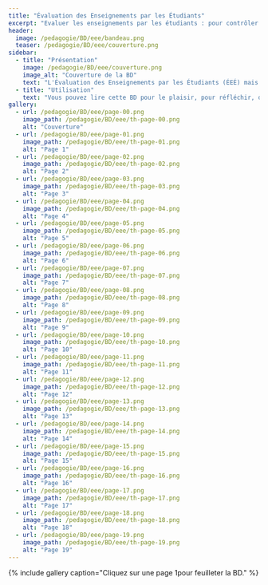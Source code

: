 ```yaml
---
title: "Évaluation des Enseignements par les Étudiants"
excerpt: "Evaluer les enseignements par les étudiants : pour contrôler ou accompagner ? "
header:
  image: /pedagogie/BD/eee/bandeau.png
  teaser: /pedagogie/BD/eee/couverture.png
sidebar:
  - title: "Présentation"
    image: /pedagogie/BD/eee/couverture.png
    image_alt: "Couverture de la BD"
    text: "L'Évaluation des Enseignements par les Étudiants (ÉEÉ) mais pourquoi faire ? Un moyen de contrôle des établissements ? Un moyen de classer des formations ou des enseignants ? Ou peut-être un outil indispensable pour le développement des compétences professionnelles des enseignants ?"
  - title: "Utilisation"
    text: "Vous pouvez lire cette BD pour le plaisir, pour réfléchir, dans des ateliers de formation, pour sensibiliser, ..."
gallery:
  - url: /pedagogie/BD/eee/page-00.png
    image_path: /pedagogie/BD/eee/th-page-00.png
    alt: "Couverture"
  - url: /pedagogie/BD/eee/page-01.png
    image_path: /pedagogie/BD/eee/th-page-01.png
    alt: "Page 1"
  - url: /pedagogie/BD/eee/page-02.png
    image_path: /pedagogie/BD/eee/th-page-02.png
    alt: "Page 2"
  - url: /pedagogie/BD/eee/page-03.png
    image_path: /pedagogie/BD/eee/th-page-03.png
    alt: "Page 3"
  - url: /pedagogie/BD/eee/page-04.png
    image_path: /pedagogie/BD/eee/th-page-04.png
    alt: "Page 4"
  - url: /pedagogie/BD/eee/page-05.png
    image_path: /pedagogie/BD/eee/th-page-05.png
    alt: "Page 5"
  - url: /pedagogie/BD/eee/page-06.png
    image_path: /pedagogie/BD/eee/th-page-06.png
    alt: "Page 6"
  - url: /pedagogie/BD/eee/page-07.png
    image_path: /pedagogie/BD/eee/th-page-07.png
    alt: "Page 7"
  - url: /pedagogie/BD/eee/page-08.png
    image_path: /pedagogie/BD/eee/th-page-08.png
    alt: "Page 8"
  - url: /pedagogie/BD/eee/page-09.png
    image_path: /pedagogie/BD/eee/th-page-09.png
    alt: "Page 9"
  - url: /pedagogie/BD/eee/page-10.png
    image_path: /pedagogie/BD/eee/th-page-10.png
    alt: "Page 10"
  - url: /pedagogie/BD/eee/page-11.png
    image_path: /pedagogie/BD/eee/th-page-11.png
    alt: "Page 11"
  - url: /pedagogie/BD/eee/page-12.png
    image_path: /pedagogie/BD/eee/th-page-12.png
    alt: "Page 12"
  - url: /pedagogie/BD/eee/page-13.png
    image_path: /pedagogie/BD/eee/th-page-13.png
    alt: "Page 13"
  - url: /pedagogie/BD/eee/page-14.png
    image_path: /pedagogie/BD/eee/th-page-14.png
    alt: "Page 14"
  - url: /pedagogie/BD/eee/page-15.png
    image_path: /pedagogie/BD/eee/th-page-15.png
    alt: "Page 15"
  - url: /pedagogie/BD/eee/page-16.png
    image_path: /pedagogie/BD/eee/th-page-16.png
    alt: "Page 16"
  - url: /pedagogie/BD/eee/page-17.png
    image_path: /pedagogie/BD/eee/th-page-17.png
    alt: "Page 17"
  - url: /pedagogie/BD/eee/page-18.png
    image_path: /pedagogie/BD/eee/th-page-18.png
    alt: "Page 18"
  - url: /pedagogie/BD/eee/page-19.png
    image_path: /pedagogie/BD/eee/th-page-19.png
    alt: "Page 19"
---
```


{% include gallery caption="Cliquez sur une page 1pour feuilleter la BD." %}


